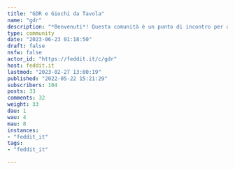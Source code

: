 ```yaml
---
title: "GDR e Giochi da Tavola" 
name: "gdr"
description: "*Benvenuti*! Questa comunità è un punto di incontro per appassionati di Libri Game, Gioco di ruolo e Giochi da Tavola**Regole** - All’interno di questa comunità è necessario parlare in italiano. - Un luogo dove pubblicare e commentare le notizie relative al mondo del Gioco di ruolo e Libri Game, dove consigliare le proprie letture e condividere le proprie collezioni. - Ogni contributo è prezioso, il confronto e lo scambio di opinioni   sono una ricchezza; unico limite è il rispetto reciproco e l’utilizzo   di un linguaggio appropriato. - il regolamento potrebbe subire cambiamenti in futuro per migliorare   l'esperienza per tuttiringrazio [Fumetti](https://feddit.it/c/fumetti), per la possibilità di prendere spunto dalla sua presentazione"
type: community
date: "2023-06-23 01:18:50"
draft: false
nsfw: false
actor_id: "https://feddit.it/c/gdr"
host: feddit.it
lastmod: "2023-02-27 13:00:19"
published: "2022-05-22 15:21:29"
subscribers: 104
posts: 33
comments: 32
weight: 33
dau: 1
wau: 4
mau: 8
instances:
- "feddit_it"
tags: 
- "feddit_it"

---
```

